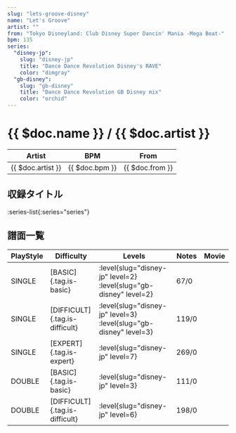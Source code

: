 ```yaml
---
slug: "lets-groove-disney"
name: "Let's Groove"
artist: ""
from: "Tokyo Disneyland: Club Disney Super Dancin' Mania -Mega Beat-"
bpm: 135
series:
  "disney-jp":
    slug: "disney-jp"
    title: "Dance Dance Revolution Disney's RAVE"
    color: "dimgray"
  "gb-disney":
    slug: "gb-disney"
    title: "Dance Dance Revolution GB Disney mix"
    color: "orchid"
---
```


# {{ $doc.name }} / {{ $doc.artist }}

|Artist|BPM|From|
|------|---|----|
|{{ $doc.artist }}|{{ $doc.bpm }}|{{ $doc.from }}|

## 収録タイトル

:series-list{:series="series"}

## 譜面一覧

|PlayStyle|Difficulty|Levels|Notes|Movie|
|---------|----------|------|-----|-----|
|SINGLE|[BASIC]{.tag.is-basic}|:level{slug="disney-jp" level=2} :level{slug="gb-disney" level=2}|67/0||
|SINGLE|[DIFFICULT]{.tag.is-difficult}|:level{slug="disney-jp" level=3} :level{slug="gb-disney" level=3}|119/0||
|SINGLE|[EXPERT]{.tag.is-expert}|:level{slug="disney-jp" level=7}|269/0||
|DOUBLE|[BASIC]{.tag.is-basic}|:level{slug="disney-jp" level=3}|111/0||
|DOUBLE|[DIFFICULT]{.tag.is-difficult}|:level{slug="disney-jp" level=6}|198/0||
